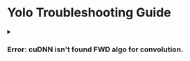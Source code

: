 # Yolo Troubleshooting Guide

<details>
  <summary><h3>Error: cuDNN isn't found FWD algo for convolution.</h3></summary>
  
<b>환경</b> : Windows 11, Visual studio 2019, Yolov4, NVIDA GeForce RTX 3070
<br>
<b>증상</b> : RTSP + Yolov4 동작 중 특정 채널 이상이 되면 오류 발생
<br>
<b>원인</b> : Input Data가 GPU Memory의 사이즈보다 커서 발생
<br>
<b>해결 방안</b> : GPU 교체 또는 Parameter 수정
<br>
<b>참고 링크 : </b> [링크](https://gororoman.tistory.com/entry/Error-cuDNN-isnt-found-FWD-algo-for-convolution-%ED%95%B4%EA%B2%B0-%EB%B0%A9%EB%B2%95)

</details>

<br>

